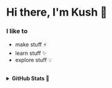 # Hi there, I'm Kush 👋

### I like to
- make stuff ⚡
- learn stuff ✨
- explore stuff 💡

<br>

<details>
  <summary><b>GitHub Stats 🚀</b></summary>
  <br>
  <img align="left" alt="git-kush's GitHub Stats" src="https://github-readme-stats.vercel.app/api?username=git-kush&count_private=true&bg_color=111827&show_icons=true&border_color=ff5c00&theme=dark" />
  <img align="left" alt="git-kush's GitHub Stats" src="https://github-readme-stats.vercel.app/api/top-langs?username=git-kush&count_private=true&bg_color=111827&show_icons=true&border_color=ff5c00&theme=dark" />

</details>
<br>
